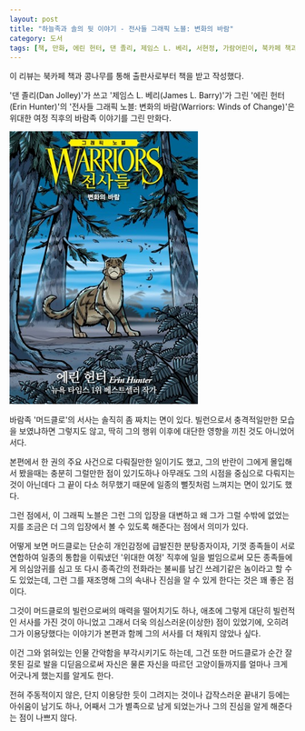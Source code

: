 ```yaml
---
layout: post
title: "하늘족과 솔의 뒷 이야기 - 전사들 그래픽 노블: 변화의 바람"
category: 도서
tags: [책, 만화, 에린 헌터, 댄 졸리, 제임스 L. 베리, 서현정, 가람어린이, 북카페 책과 콩나무, 서평]
---
```


<div class="im im-info">
이 리뷰는 북카페 책과 콩나무를 통해 출판사로부터 책을 받고 작성했다.
</div>

'댄 졸리(Dan Jolley)'가 쓰고
'제임스 L. 베리(James L. Barry)'가 그린
'에린 헌터(Erin Hunter)'의
'전사들 그래픽 노블: 변화의 바람(Warriors: Winds of Change)'은
위대한 여정 직후의 바람족 이야기를 그린 만화다.

![표지](/images/comic/warriors-graphic-novel-winds-of-change-comic-book.jpg)

바람족 '머드클로'의 서사는 솔직히 좀 짜치는 면이 있다.
빌런으로서 충격적일만한 모습을 보였냐하면 그렇지도 않고,
딱히 그의 행위 이후에 대단한 영향을 끼친 것도 아니었어서다.

본편에서 한 권의 주요 사건으로 다뤄질만한 일이기도 했고,
그의 반란이 그에게 몰입해서 봤을때는 충분히 그럴만한 점이 있기도하나
아무래도 그의 시점을 중심으로 다뤄지는 것이 아닌데다
그 끝이 다소 허무했기 때문에
일종의 뻘짓처럼 느껴지는 면이 있기도 했다.

그런 점에서, 이 그래픽 노블은 그런 그의 입장을 대변하고
왜 그가 그럴 수밖에 없었는지를
조금은 더 그의 입장에서 볼 수 있도록 해준다는 점에서 의미가 있다.

어떻게 보면 머드클로는 단순히 개인감정에 급발진한 분탕종자이자,
기껏 종족들이 서로 연합하여 일종의 통합을 이뤄냈던 '위대한 여정' 직후에 일을 벌임으로써
모든 종족들에게 의심암귀를 심고 또 다시 종족간의 전화라는 불씨를 남긴 쓰레기같은 놈이라고 할 수도 있었는데,
그런 그를 재조명해
그의 속내나 진심을 알 수 있게 한다는 것은 꽤 좋은 점이다.

그것이 머드클로의 빌런으로써의 매력을 떨어치기도 하나,
애초에 그렇게 대단히 빌런적인 서사를 가진 것이 아니었고
그래서 더욱 의심스러운(이상한) 점이 있었기에,
오히려 그가 이용당했다는 이야기가 본편과 함께 그의 서사를 더 채워지 않았나 싶다.

이건 그와 얽혀있는 인물 간악함을 부각시키기도 하는데,
그건 또한 머드클로가 순간 잘못된 길로 발을 디딛음으로써
자신은 물론 자신을 따르던 고양이들까지를 얼마나 크게 어긋나게 했는지를 알게도 한다.

전혀 주동적이지 않은, 단지 이용당한 듯이 그려지는 것이나 갑작스러운 끝내기 등에는 아쉬움이 남기도 하나,
어째서 그가 별족으로 남게 되었는가나
그의 진심을 알게 해준다는 점이 나쁘지 않다.
